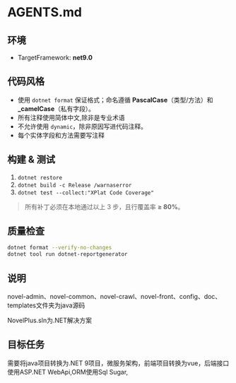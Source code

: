 # AGENTS.md

## 环境
- TargetFramework: **net9.0**

## 代码风格
- 使用 `dotnet format` 保证格式；命名遵循 **PascalCase**（类型/方法）和 **_camelCase**（私有字段）。
- 所有注释使用简体中文,除非是专业术语
- 不允许使用 `dynamic`，除非原因写进代码注释。
- 每个实体字段和方法需要写注释

## 构建 & 测试
1. `dotnet restore`
2. `dotnet build -c Release /warnaserror`
3. `dotnet test --collect:"XPlat Code Coverage"`

> 所有补丁必须在本地通过以上 3 步，且行覆盖率 **≥ 80%**。

## 质量检查
```bash
dotnet format --verify-no-changes
dotnet tool run dotnet-reportgenerator
```

## 说明

novel-admin、novel-common、novel-crawl、novel-front、config、doc、templates文件夹为java源码

NovelPlus.sln为.NET解决方案

## 目标任务

需要将java项目转换为.NET 9项目，微服务架构，前端项目转换为vue，后端接口使用ASP.NET WebApi,ORM使用Sql Sugar,

